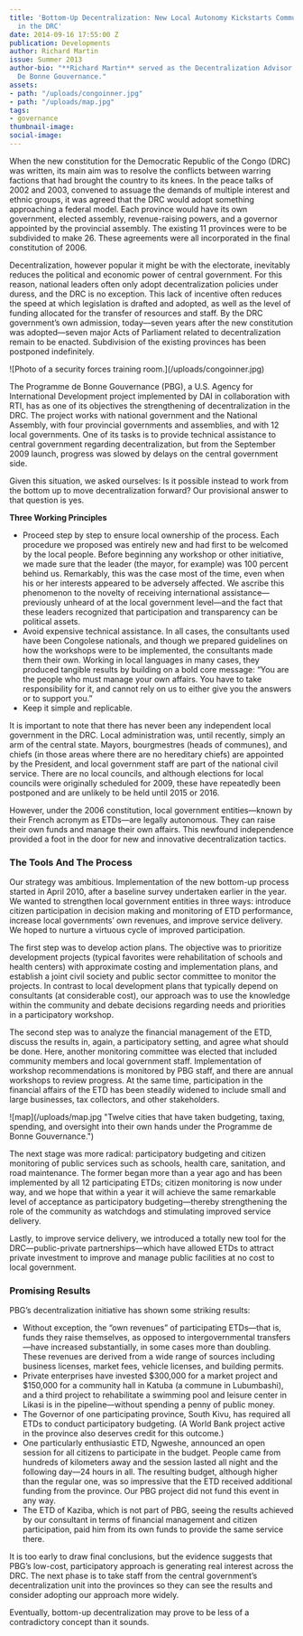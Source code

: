 ```yaml
---
title: 'Bottom-Up Decentralization: New Local Autonomy Kickstarts Community Governing
  in the DRC'
date: 2014-09-16 17:55:00 Z
publication: Developments
author: Richard Martin
issue: Summer 2013
author-bio: "**Richard Martin** served as the Decentralization Advisor to the Programme
  De Bonne Gouvernance."
assets:
- path: "/uploads/congoinner.jpg"
- path: "/uploads/map.jpg"
tags:
- governance
thumbnail-image:
social-image:
---
```


<p>When the new constitution for the Democratic Republic of the Congo (DRC) was written, its main aim was to resolve the conflicts between warring factions that had brought the country to its knees. In the peace talks of 2002 and 2003, convened to assuage the demands of multiple interest and ethnic groups, it was agreed that the DRC would adopt something approaching a federal model. Each province would have its own government, elected assembly, revenue-raising powers, and a governor appointed by the provincial assembly. The existing 11 provinces were to be subdivided to make 26. These agreements were all incorporated in the final constitution of 2006.</p>



<p>Decentralization, however popular it might be with the electorate, inevitably reduces the political and economic power of central government. For this reason, national leaders often only adopt decentralization policies under duress, and the DRC is no exception. This lack of incentive often reduces the speed at which legislation is drafted and adopted, as well as the level of funding allocated for the transfer of resources and staff. By the DRC government’s own admission, today—seven years after the new constitution was adopted—seven major Acts of Parliament related to decentralization remain to be enacted. Subdivision of the existing provinces has been postponed indefinitely.</p>
![Photo of a security forces training room.](/uploads/congoinner.jpg) 
<p>The Programme de Bonne Gouvernance (PBG), a U.S. Agency for International Development project implemented by DAI in collaboration with RTI, has as one of its objectives the strengthening of decentralization in the DRC. The project works with national government and the National Assembly, with four provincial governments and assemblies, and with 12 local governments. One of its tasks is to provide technical assistance to central government regarding decentralization, but from the September 2009 launch, progress was slowed by delays on the central government side.</p>
<p>Given this situation, we asked ourselves: Is it possible instead to work from the bottom up to move decentralization forward? Our provisional answer to that question is yes.</p>
<aside>
  <p><strong>Three Working Principles</strong></p>
  <ul>
    <li>Proceed step by step to ensure local ownership of the process. Each procedure we proposed was entirely new and had first to be welcomed by the local people. Before beginning any workshop or other initiative, we made sure that the leader (the mayor, for example) was 100 percent behind us. Remarkably, this was the case most of the time, even when his or her interests appeared to be adversely affected. We ascribe this phenomenon to the novelty of receiving international assistance—previously unheard of at the local government level—and the fact that these leaders recognized that participation and transparency can be political assets.</li>
    <li>Avoid expensive technical assistance. In all cases, the consultants used have been Congolese nationals, and though we prepared guidelines on how the workshops were to be implemented, the consultants made them their own. Working in local languages in many cases, they produced tangible results by building on a bold core message: “You are the people who must manage your own affairs. You have to take responsibility for it, and cannot rely on us to either give you the answers or to support you.”</li>
    <li>Keep it simple and replicable.</li>
  </ul>
</aside>
<p>It is important to note that there has never been any independent local government in the DRC. Local administration was, until recently, simply an arm of the central state. Mayors, bourgmestres (heads of communes), and chiefs (in those areas where there are no hereditary chiefs) are appointed by the President, and local government staff are part of the national civil service. There are no local councils, and although elections for local councils were originally scheduled for 2009, these have repeatedly been postponed and are unlikely to  be held until 2015 or 2016.</p>
<p>However, under the 2006 constitution, local government entities—known by their French acronym as ETDs—are legally autonomous. They can raise their own funds and manage their own affairs. This newfound independence provided a foot in the door for new and innovative decentralization tactics. </p>
<h3>The Tools And The Process</h3>
<p>Our strategy was ambitious. Implementation of the new bottom-up process started in April 2010, after a baseline survey undertaken earlier in the year. We wanted to strengthen local government entities in three ways: introduce citizen participation in decision making and monitoring of ETD performance, increase local governments’ own revenues, and improve service delivery. We hoped to nurture a virtuous cycle of improved participation.</p>
<p>The first step was to develop action plans. The objective was to prioritize development projects (typical favorites were rehabilitation of schools and health centers) with approximate costing and implementation plans, and establish a joint civil society and public sector committee to monitor the projects. In contrast to local development plans that typically depend on consultants (at considerable cost), our approach was to use the knowledge within the community and debate decisions regarding needs and priorities in a participatory workshop.</p>
<p>The second step was to analyze the financial management of the ETD, discuss the results in, again, a participatory setting, and agree what should be done. Here, another monitoring committee was elected that included community members and local government staff. Implementation of workshop recommendations is monitored by PBG staff, and there are annual workshops to review progress. At the same time, participation in the financial affairs of the ETD has been steadily widened to include small and large businesses, tax collectors, and other stakeholders.</p>
![map](/uploads/map.jpg "Twelve cities that have taken budgeting, taxing, spending, and oversight into their own hands under the Programme de Bonne Gouvernance.") 
<p>The next stage was more radical: participatory budgeting and citizen monitoring of public services such as schools, health care, sanitation, and road maintenance. The former began more than a year ago and has been implemented by all 12 participating ETDs; citizen monitoring is now under way, and we hope that within a year it will achieve the same remarkable level of acceptance as participatory budgeting—thereby strengthening the role of the community as watchdogs and stimulating improved service delivery.</p>
<p>Lastly, to improve service delivery, we introduced a totally new tool for the DRC—public-private partnerships—which have allowed ETDs to attract private investment to improve and manage public facilities at no cost to local government.</p>
<h3>Promising Results</h3>
<p>PBG’s decentralization initiative has shown some striking results:</p>
<ul>
  <li>Without exception, the “own revenues” of participating ETDs—that is, funds they raise themselves, as opposed to intergovernmental transfers—have increased substantially, in some cases more than doubling. These revenues are derived from a wide range of sources including business licenses, market fees, vehicle licenses, and building permits.</li>
  <li>Private enterprises have invested $300,000 for a market project and $150,000 for a community hall in Katuba (a commune in Lubumbashi), and a third project to rehabilitate a swimming pool and leisure center in Likasi is in the pipeline—without spending a penny of public money.</li>
  <li>The Governor of one participating province, South Kivu, has required all ETDs to conduct participatory budgeting. (A World Bank project active in the province also deserves credit for this outcome.)</li>
  <li>One particularly enthusiastic ETD, Ngweshe, announced an open session for all citizens to participate in the budget. People came from hundreds of kilometers away and the session lasted all night and the following day—24 hours in all. The resulting budget, although higher than the regular one, was so impressive that the ETD received additional funding from the province. Our PBG project did not fund this event in any way.</li>
  <li>The ETD of Kaziba, which is not part of PBG, seeing the results achieved by our consultant in terms of financial management and citizen participation, paid him from its own funds to provide the same service there.</li>
</ul>
<p>It is too early to draw final conclusions, but the evidence suggests that PBG’s low-cost, participatory approach is generating real interest across the DRC. The next phase is to take staff from the central government’s decentralization unit into the provinces so they can see the results and consider adopting our approach more widely.</p>
<p>Eventually, bottom-up decentralization may prove to be less of a contradictory concept than it sounds.</p>
